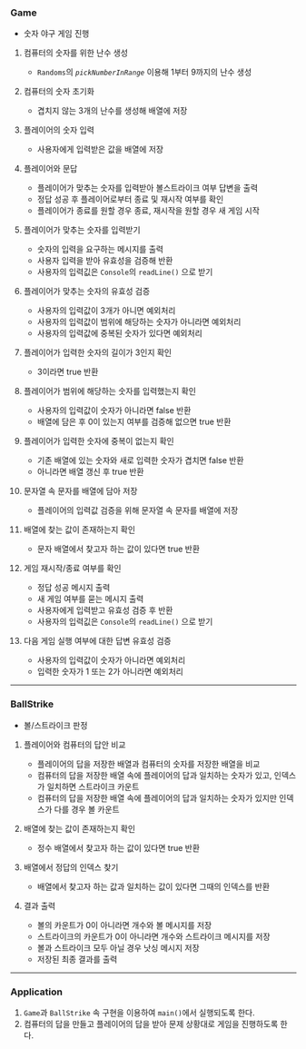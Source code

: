 ### Game

-   숫자 야구 게임 진행

1.  컴퓨터의 숫자를 위한 난수 생성

    - `Randoms`의 _`pickNumberInRange`_ 이용해 1부터 9까지의 난수 생성
    
2.  컴퓨터의 숫자 초기화
    -   겹치지 않는 3개의 난수를 생성해 배열에 저장
    
3.  플레이어의 숫자 입력
    -   사용자에게 입력받은 값을 배열에 저장
    
4.  플레이어와 문답
    - 플레이어가 맞추는 숫자를 입력받아 볼스트라이크 여부 답변을 출력
    - 정답 성공 후 플레이어로부터 종료 및 재시작 여부를 확인
    - 플레이어가 종료를 원할 경우 종료, 재시작을 원할 경우 새 게임 시작
    
5.  플레이어가 맞추는 숫자를 입력받기
    -  숫자의 입력을 요구하는 메시지를 출력
    -  사용자 입력을 받아 유효성을 검증해 반환
    - 사용자의 입력깂은 `Console`의 `readLine()` 으로 받기
    
6.  플레이어가 맞추는 숫자의 유효성 검증
    -  사용자의 입력값이 3개가 아니면 예외처리
    -  사용자의 입력값이 범위에 해당하는 숫자가 아니라면 예외처리
    -  사용자의 입력값에 중복된 숫자가 있다면 예외처리
    
7.  플레이어가 입력한 숫자의 길이가 3인지 확인
    -  3이라면 true 반환
    
8.  플레이어가 범위에 해당하는 숫자를 입력했는지 확인
    - 사용자의 입력값이 숫자가 아니라면 false 반환
    -  배열에 담은 후 0이 있는지 여부를 검증해 없으면 true 반환
    
9.  플레이어가 입력한 숫자에 중복이 없는지 확인
    -  기존 배열에 있는 숫자와 새로 입력한 숫자가 겹치면 false 반환
    -  아니라면 배열 갱신 후 true 반환 
    
10. 문자열 속 문자를 배열에 담아 저장 
    - 플레이어의 입력값 검증을 위해 문자열 속 문자를 배열에 저장

11. 배열에 찾는 값이 존재하는지 확인
    -  문자 배열에서 찾고자 하는 값이 있다면 true 반환 
12. 게임 재시작/종료 여부를 확인
    -  정답 성공 메시지 출력
    -  새 게임 여부를 묻는 메시지 출력
    - 사용자에게 입력받고 유효성 검증 후 반환
    - 사용자의 입력깂은 `Console`의 `readLine()` 으로 받기

13. 다음 게임 실행 여부에 대한 답변 유효성 검증
    -  사용자의 입력값이 숫자가 아니라면 예외처리
    - 입력한 숫자가 1 또는 2가 아니라면 예외처리

----------

### BallStrike

-   볼/스트라이크 판정

1.  플레이어와 컴퓨터의 답안 비교

    -  플레이어의 답을 저장한 배열과 컴퓨터의 숫자를 저장한 배열을 비교
    -  컴퓨터의 답을 저장한 배열 속에 플레이어의 답과 일치하는 숫자가 있고, 인덱스가 일치하면 스트라이크 카운트
    -  컴퓨터의 답을 저장한 배열 속에 플레이어의 답과 일치하는 숫자가 있지만 인덱스가 다를 경우 볼 카운트
    
2.  배열에 찾는 값이 존재하는지 확인
    -  정수 배열에서 찾고자 하는 값이 있다면 true 반환
    
3.  배열에서 정답의 인덱스 찾기
    -  배열에서 찾고자 하는 값과 일치하는 값이 있다면 그때의 인덱스를 반환
    
4.  결과 출력
    -  볼의 카운트가 0이 아니라면 개수와 볼 메시지를 저장
    -  스트라이크의 카운트가 0이 아니라면 개수와 스트라이크 메시지를 저장
    -  볼과 스트라이크 모두 아닐 경우 낫싱 메시지 저장
    -  저장된 최종 결과를 출력

----------

### Application

1.  `Game`과 `BallStrike` 속 구현을 이용하여 `main()`에서 실행되도록 한다.
2.  컴퓨터의 답을 만들고 플레이어의 답을 받아 문제 상황대로 게임을 진행하도록 한다.
